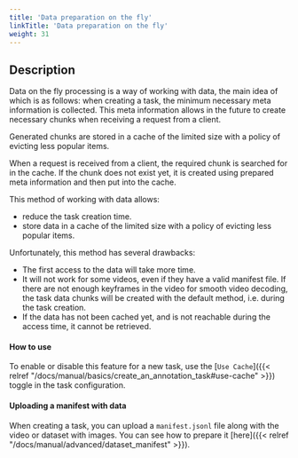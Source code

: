 ```yaml
---
title: 'Data preparation on the fly'
linkTitle: 'Data preparation on the fly'
weight: 31
---
```


<!--lint disable heading-style-->

## Description

Data on the fly processing is a way of working with data, the main idea of which is as follows: when creating a task,
the minimum necessary meta information is collected. This meta information allows in the future to create necessary
chunks when receiving a request from a client.

Generated chunks are stored in a cache of the limited size with a policy of evicting less popular items.

When a request is received from a client, the required chunk is searched for in the cache. If the chunk does not exist
yet, it is created using prepared meta information and then put into the cache.

This method of working with data allows:

- reduce the task creation time.
- store data in a cache of the limited size with a policy of evicting less popular items.

Unfortunately, this method has several drawbacks:
- The first access to the data will take more time.
- It will not work for some videos, even if they have a valid manifest file.
  If there are not enough keyframes in the video for smooth video decoding,
  the task data chunks will be created with the default method, i.e. during the task creation.
- If the data has not been cached yet, and is not reachable during the access time,
  it cannot be retrieved.

#### How to use

To enable or disable this feature for a new task, use the [`Use Cache`]({{< relref "/docs/manual/basics/create_an_annotation_task#use-cache" >}})
toggle in the task configuration.

#### Uploading a manifest with data

When creating a task, you can upload a `manifest.jsonl` file along with the video or dataset with images.
You can see how to prepare it [here]({{< relref "/docs/manual/advanced/dataset_manifest" >}}).
